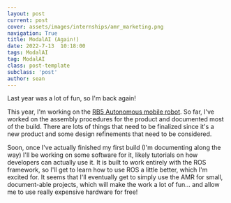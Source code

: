 ```yaml
---
layout: post
current: post
cover: assets/images/internships/amr_marketing.png
navigation: True
title: ModalAI (Again!)
date: 2022-7-13  10:18:00
tags: ModalAI
tag: ModalAI
class: post-template
subclass: 'post'
author: sean
---
```


Last year was a lot of fun, so I'm back again!

This year, I'm working on the [RB5 Autonomous mobile robot](https://www.modalai.com/pages/qualcomm-robotics-rb5-amr-reference-design). So far, I've worked on the assembly procedures for the product and documented most of the build. There are lots of things that need to be finalized since it's a new product and some design refinements that need to be considered. 

Soon, once I've actually finished my first build (I'm documenting along the way) I'll be working on some software for it, likely tutorials on how developers can actually use it. It is built to work entirely with the ROS framework, so I'll get to learn how to use ROS a little better, which I'm excited for. It seems that I'll eventually get to simply use the AMR for small, document-able projects, which will make the work a lot of fun... and allow me to use really expensive hardware for free!